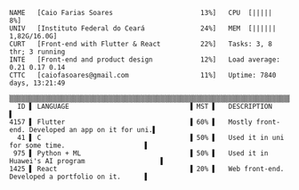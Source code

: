 ```
NAME   [Caio Farias Soares                      13%]   CPU  [|||||                                    8%]
UNIV   [Instituto Federal do Ceará              24%]   MEM  [||||||                          1,82G/16.0G]
CURT   [Front-end with Flutter & React          22%]   Tasks: 3, 8 thr; 3 running
INTE   [Front-end and product design            12%]   Load average: 0.21 0.17 0.14
CTTC   [caiofasoares@gmail.com                  11%]   Uptime: 7840 days, 13:21:49

▒▒▒▒▒▒▒▒▒▒▒▒▒▒▒▒▒▒▒▒▒▒▒▒▒▒▒▒▒▒▒▒▒▒▒▒▒▒▒▒▒▒▒▒▒▒▒▒▒▒▒▒▒▒▒▒▒▒▒▒▒▒▒▒▒▒▒▒▒▒▒▒▒▒▒▒▒▒▒▒▒▒▒▒▒▒▒▒▒▒▒▒▒▒▒▒▒▒▒▒▒▒▒▒▒
  ID ▌ LANGUAGE                              ▐ MST ▌   DESCRIPTION                                      ▌
4157 ▌ Flutter                               ▐ 60% ▌   Mostly front-end. Developed an app on it for uni.▌
  41 ▌ C                                     ▐ 50% ▌   Used it in uni for some time.                    ▌ 
 975 ▌ Python + ML                           ▐ 50% ▌   Used it in Huawei's AI program                   ▌
1425 ▌ React                                 ▐ 20% ▌   Web front-end. Developed a portfolio on it.      ▌
```

<!---
- 👋 Hi, I’m @CaioFaSoares
- 👀 I’m interested in ...
- 🌱 I’m currently learning ...
- 💞️ I’m looking to collaborate on ...
- 📫 How to reach me ...
--->

<!---
CaioFaSoares/CaioFaSoares is a ✨ special ✨ repository because its `README.md` (this file) appears on your GitHub profile.
You can click the Preview link to take a look at your changes.
--->
